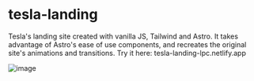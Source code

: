 # tesla-landing
Tesla's landing site created with vanilla JS, Tailwind and Astro. It takes advantage of Astro's ease of use components, and recreates the original site's animations and transitions.
Try it here: tesla-landing-lpc.netlify.app

![image](https://github.com/dLucs/tesla-landing/assets/99974795/752059bc-1da4-4446-acdd-480e1a521cfd)
